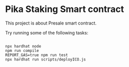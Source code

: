 # Pika Staking Smart contract

This project is about Presale smart contract.

Try running some of the following tasks:

```shell

npx hardhat node
npm run compile
REPORT_GAS=true npm run test
npx hardhat run scripts/deployICO.js
```
